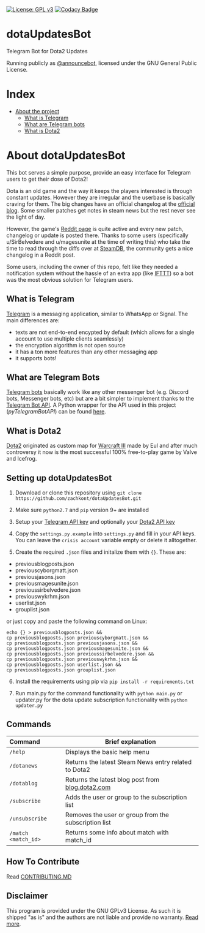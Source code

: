 [![License: GPL v3](https://img.shields.io/badge/License-GPL%20v3-blue.svg)](https://www.gnu.org/licenses/gpl-3.0)
[![Codacy Badge](https://api.codacy.com/project/badge/Grade/ba82c2f871a44d3db708b88abeed5f7a)](https://www.codacy.com/app/zachkont/dotaUpdatesBot?utm_source=github.com&amp;utm_medium=referral&amp;utm_content=zachkont/dotaUpdatesBot&amp;utm_campaign=Badge_Grade)

# dotaUpdatesBot

Telegram Bot for Dota2 Updates

Running publicly as [@announcebot](http://telegram.me/announcebot), licensed under the GNU General Public License.

# Index

- [About the project](#about-dotaupdatesbot)
  - [What is Telegram](#what-is-telegram)
  - [What are Telegram bots](#what-are-telegram-bots)
  - [What is Dota2](#what-is-dota2)

# About dotaUpdatesBot

This bot serves a simple purpose, provide an easy interface for Telegram users to get their dose of Dota2!

Dota is an old game and the way it keeps the players interested is through constant updates. However they are irregular and the userbase is basically craving for them. The big changes have an official changelog at the [official blog](https://blog.dota2.com). Some smaller patches get notes in steam news but the rest never see the light of day.

However, the game's [Reddit page](https://www.reddit.com/r/DotA2/) is quite active and every new patch, changelog or update is posted there. Thanks to some users (specifically u/SirBelvedere and u/magesunite at the time of writing this) who take the time to read through the diffs over at [SteamDB](https://steamdb.info/patchnotes/), the community gets a nice changelog in a Reddit post.

Some users, including the owner of this repo, felt like they needed a notification system without the hassle of an extra app (like [IFTTT](https://play.google.com/store/apps/details?id=com.ifttt.ifttt&hl=en)) so a bot was the most obvious solution for Telegram users.

## What is Telegram

[Telegram](https://telegram.org/) is a messaging application, similar to WhatsApp or Signal. The main differences are:

- texts are not end-to-end encypted by default (which allows for a single account to use multiple clients seamlessly)
- the encryption algorithm is not open source
- it has a ton more features than any other messaging app
- it supports bots!

## What are Telegram Bots

[Telegram bots](https://core.telegram.org/bots) basically work like any other messenger bot (e.g. Discord bots, Messenger bots, etc) but are a bit simpler to implement thanks to the [Telegram Bot API](https://core.telegram.org/bots/api). A Python wrapper for the API used in this project (*pyTelegramBotAPI*) can be found [here](https://github.com/eternnoir/pyTelegramBotAPI/).

## What is Dota2

[Dota2](https://www.dota2.com) originated as custom map for [Warcraft III](http://us.blizzard.com/en-us/games/war3/) made by Eul and after much controversy it now is the most successful 100% free-to-play game by Valve and Icefrog.

## Setting up dotaUpdatesBot

1. Download or clone this repository using `git clone https://github.com/zachkont/dotaUpdatesBot.git`

2. Make sure `python2.7` and `pip` version 9+ are installed

3. Setup your [Telegram API key](https://core.telegram.org/api/obtaining_api_id) and optionally your [Dota2 API key](https://dota2api.readthedocs.io/en/latest/tutorial.html#getting-an-api-key)

4. Copy the `settings.py.example` into `settings.py` and fill in your API keys. You can leave the `crisis account` variable empty or delete it alltogether.

5. Create the required `.json` files and initalize them with `{}`. These are:

* previousblogposts.json
* previouscyborgmatt.json
* previousjasons.json
* previousmagesunite.json
* previoussirbelvedere.json
* previouswykrhm.json
* userlist.json
* grouplist.json

or just copy and paste the following command on Linux:
```
echo {} > previousblogposts.json &&
cp previousblogposts.json previouscyborgmatt.json &&
cp previousblogposts.json previousjasons.json &&
cp previousblogposts.json previousmagesunite.json &&
cp previousblogposts.json previoussirbelvedere.json &&
cp previousblogposts.json previouswykrhm.json &&
cp previousblogposts.json userlist.json &&
cp previousblogposts.json grouplist.json
```

6. Install the requirements using pip via `pip install -r requirements.txt`

7. Run main.py for the command functionality with
`python main.py`
or updater.py for the dota update subscription functionality with
`python updater.py` 

## Commands

|Command | Brief explanation|
:----------------| -------------
|`/help`|Displays the basic help menu|
|`/dotanews`|Returns the latest Steam News entry related to Dota2 |
|`/dotablog`|Returns the latest blog post from [blog.dota2.com](https://blog.dota2.com)|
|`/subscribe`|Adds the user or group to the subscription list|
|`/unsubscribe`|Removes the user or group from the subscription list|
|`/match <match_id>`|Returns some info about match with match_id|

## How To Contribute

Read [CONTRIBUTING.MD](https://github.com/zachkont/dotaUpdatesBot/blob/master/CONTRIBUTING.md#how-to-contribute)

## Disclaimer

This program is provided under the GNU GPLv3 License. As such it is shipped "as is" and the authors are not liable and provide no warranty. [Read more](LICENSE).
